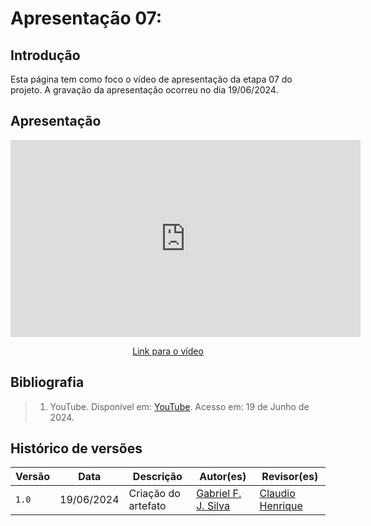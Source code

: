 # Apresentação 07:

## Introdução
Esta página tem como foco o vídeo de apresentação da etapa 07 do projeto. A gravação da apresentação ocorreu no dia 19/06/2024.

## Apresentação

<div style="text-align: center;">
    <iframe width="560" height="315" src="https://www.youtube.com/embed/Idp_qcjeA9s" title="Apresentação 7 Interação Humano Computador 2024.1 - Grupo 3" frameborder="0" allow="accelerometer; autoplay; clipboard-write; encrypted-media; gyroscope; picture-in-picture; web-share" referrerpolicy="strict-origin-when-cross-origin" allowfullscreen></iframe>
</div>

<p style="text-align: center">
    <a href="https://youtu.be/Idp_qcjeA9s"> Link para o vídeo </a>
</p>

## Bibliografia

> 1. YouTube. Disponível em: [YouTube](https://www.youtube.com/7tusZ2qf9T8). Acesso em: 19 de Junho de 2024.

## Histórico de versões
Versão |   Data  | Descrição | Autor(es) | Revisor(es)
------ | ---- | ------ | ---------- | ----------
`1.0` | 19/06/2024 | Criação do artefato | [Gabriel F. J. Silva](https://github.com/MMcLovin) | [Claudio Henrique](https://github.com/claudiohsc) |
